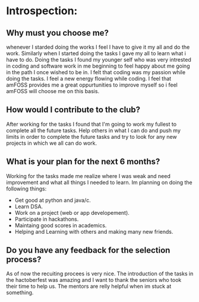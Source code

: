 # Introspection:

## Why must you choose me?
whenever I starded doing the works I feel I have to give it my all and do the work. Similarly when I started doing the tasks I gave my all to  learn what i have to do. Doing the tasks I found my younger self who was very intrested in coding and software work in me beginning to feel happy about me going in the path I once wished to be in. I felt that coding was my passion while doing the tasks. I feel a new energy flowing while coding. I feel that amFOSS provides me a great oppurtunities to improve myself so i feel amFOSS will choose me on this basis.

## How would I contribute to the club?
After working for the tasks I found that I'm going to work my fullest to complete all the future tasks. Help others in what I can do and push my limits in order to complete the future tasks and try to look for any new projects in which we all can do work.


## What is your plan for the next 6 months?

Working for the tasks made me realize where I was weak and need improvement and what all things I needed to learn.
Im planning on doing the following things:
- Get good at python and java/c.
- Learn DSA.
- Work on a project (web or app developement).
- Participate in hackathons.
- Maintaing good scores in academics.
- Helping and Learning with others and making many new friends.



## Do you have any feedback for the selection process?

As of now the recuiting procees is very nice.
The introduction of the tasks in the hactoberfest was amazing and I want to thank the seniors who took their time to help us. The mentors are relly helpful when im stuck at something.

